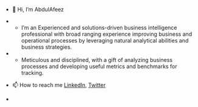 - 👋 Hi, I’m AbdulAfeez 
- - I’m an Experienced and solutions-driven business intelligence professional with broad ranging experience improving business and operational processes by leveraging natural analytical abilities and business strategies.
-  - Meticulous and disciplined, with a gift of analyzing business processes and developing useful metrics and benchmarks for tracking.

- 📫 How to reach me [LinkedIn](https://www.linkedin.com/in/abdulafeez-moshood/), [Twitter](https://twitter.com/AbdulAfeez_Mo)
- 

<!---
AbdulAfeez001/AbdulAfeez001 is a ✨ special ✨ repository because its `README.md` (this file) appears on your GitHub profile.
You can click the Preview link to take a look at your changes.
--->
